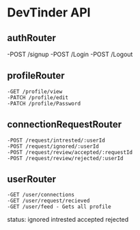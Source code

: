 # DevTinder  API

##  authRouter
-POST /signup
-POST /Login
-POST /Logout

## profileRouter
    -GET /profile/view
    -PATCH /profile/edit
    -PATCH /profile/Password

## connectionRequestRouter
    -POST /request/intrested/:userId
    -POST /request/ignored/:userId
    -POST /request/review/accepted/:requestId
    -POST /request/review/rejected/:userId

## userRouter
    -GET /user/connections
    -GET /user/request/recieved
    -GET /user/feed - Gets all profile 

status: 
    ignored
    intrested
    accepted
    rejected